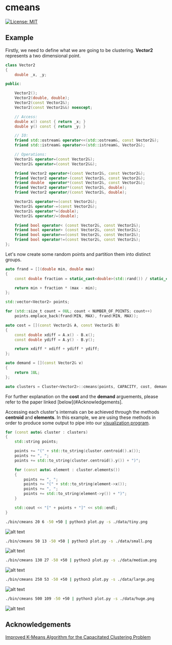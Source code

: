 # cmeans

[![License: MIT](https://img.shields.io/badge/License-MIT-yellow.svg)](https://opensource.org/licenses/MIT)

## Example

Firstly, we need to define what we are going to be clustering. **Vector2** represents a two dimensional point.

```cpp
class Vector2
{
    double _x, _y;

public:

    Vector2();
    Vector2(double, double);
    Vector2(const Vector2&);
    Vector2(const Vector2&&) noexcept;

    // Access:
    double x() const { return _x; }
    double y() const { return _y; }

    // IO:
    friend std::ostream& operator<<(std::ostream&, const Vector2&);
    friend std::istream& operator>>(std::istream&, Vector2&);

    // Operations:
    Vector2& operator=(const Vector2&);
    Vector2& operator=(const Vector2&&);

    friend Vector2 operator+(const Vector2&, const Vector2&);
    friend Vector2 operator-(const Vector2&, const Vector2&);
    friend double  operator*(const Vector2&, const Vector2&);
    friend Vector2 operator*(const Vector2&, double);
    friend Vector2 operator/(const Vector2&, double);

    Vector2& operator+=(const Vector2&);
    Vector2& operator-=(const Vector2&);
    Vector2& operator*=(double);
    Vector2& operator/=(double);

    friend bool operator< (const Vector2&, const Vector2&);
    friend bool operator> (const Vector2&, const Vector2&);
    friend bool operator==(const Vector2&, const Vector2&);
    friend bool operator!=(const Vector2&, const Vector2&);
};
```

Let's now create some random points and partition them into distinct groups.

```cpp
auto frand = [](double min, double max)
{
    const double fraction = static_cast<double>(std::rand()) / static_cast<double>(RAND_MAX);

    return min + fraction * (max - min);
};

std::vector<Vector2> points;

for (std::size_t count = 0UL; count < NUMBER_OF_POINTS; count++)
    points.emplace_back(frand(MIN, MAX), frand(MIN, MAX));

auto cost = [](const Vector2& A, const Vector2& B)
{
    const double xdiff = A.x() - B.x();
    const double ydiff = A.y() - B.y();

    return xdiff * xdiff + ydiff * ydiff;
};

auto demand = [](const Vector2& v)
{
    return 1UL;
};

auto clusters = Cluster<Vector2>::cmeans(points, CAPACITY, cost, demand);
```

For further explanation on the **cost** and the **demand** arguements, please refer to the paper linked [below](#Acknowledgements].

Accessing each cluster's internals can be achieved through the methods **centroid** and **elements**. In this example, we are using these methods in order to produce some output to pipe into our [visualization program](plot.py).

```cpp
for (const auto& cluster : clusters)
{
    std::string points;

    points += "(" + std::to_string(cluster.centroid().x());
    points += ", ";
    points += std::to_string(cluster.centroid().y()) + ")";

    for (const auto& element : cluster.elements())
    {
        points += ", ";
        points += "(" + std::to_string(element->x());
        points += ", ";
        points += std::to_string(element->y()) + ")";
    }

    std::cout << "[" + points + "]" << std::endl;
}
```

```bash
./bin/cmeans 20 6 -50 +50 | python3 plot.py -s ./data/tiny.png
```

![alt text](./data/tiny.png)

```bash
./bin/cmeans 50 13 -50 +50 | python3 plot.py -s ./data/small.png
```

![alt text](./data/small.png)

```bash
./bin/cmeans 130 27 -50 +50 | python3 plot.py -s ./data/medium.png
```

![alt text](./data/medium.png)

```bash
./bin/cmeans 250 53 -50 +50 | python3 plot.py -s ./data/large.png
```

![alt text](./data/large.png)

```bash
./bin/cmeans 500 109 -50 +50 | python3 plot.py -s ./data/huge.png
```

![alt text](./data/huge.png)

## Acknowledgements

[Improved K-Means Algorithm for the Capacitated Clustering Problem](http://citeseerx.ist.psu.edu/viewdoc/download?doi=10.1.1.414.2123&rep=rep1&type=pdf)

